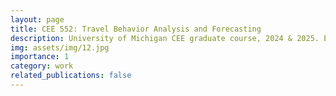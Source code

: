 ```yaml
---
layout: page
title: CEE 552: Travel Behavior Analysis and Forecasting
description: University of Michigan CEE graduate course, 2024 & 2025. Evaluation 4.97/5.
img: assets/img/12.jpg
importance: 1
category: work
related_publications: false
---
```


